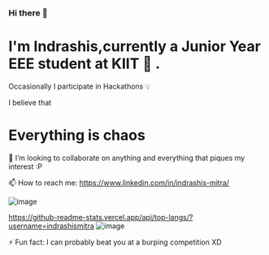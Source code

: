 ### Hi there 👋
# I'm Indrashis,currently a Junior Year EEE student at KIIT 🏫 . 
 
 Occasionally I participate in Hackathons 💡 

I believe that
# Everything is chaos 
👯 I’m looking to collaborate on anything and everything that piques my interest :P


 📫 How to reach me: https://www.linkedin.com/in/indrashis-mitra/

![image](![image](https://user-images.githubusercontent.com/48444783/117696342-d1769e00-b1de-11eb-8d82-9ab8be556a12.png)
)

 
  https://github-readme-stats.vercel.app/api/top-langs/?username=indrashismitra
![image](https://user-images.githubusercontent.com/48444783/111946732-14cb5f00-8b02-11eb-9e29-0653428be587.png)


⚡ Fun fact: I can probably beat you at a burping competition XD
<!--
**indrashismitra/indrashismitra** is a ✨ _special_ ✨ repository because its `README.md` (this file) appears on your GitHub profile.

Here are some ideas to get you started:

- 🔭 I’m currently working on ...
- 🌱 I’m currently learning ...
- 👯 I’m looking to collaborate on 
- 🤔 I’m looking for help with ...
- ...
-https://github-readme-stats.vercel.app/api?username=indrashismitra
-  ...
- ⚡ Fun fact: ...
-->
